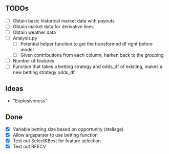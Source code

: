 ## TODOs
- [ ] Obtain basic historical market data with payouts
- [ ] Obtain market data for derivative lines  
- [ ] Obtain weather data
- [ ] Analysis.py
    - [ ] Potential helper function to get the transformed df right before model
    - [ ] Given contributions from each column, harken back to the grouping
- [ ] Number of features
- [ ] Function that takes a betting strategy and odds_df of existing, makes a new betting strategy odds_df

## Ideas
- "Explosiveness"

## Done
- [x] Variable betting size based on opportunity (stellage)
- [x] Allow argsparser to use betting function
- [x] Test out SelectKBest for feature selection
- [x] Test out RFECV